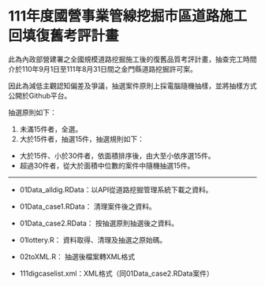 # 111年度國營事業管線挖掘市區道路施工回填復舊考評計畫

此為內政部營建署之全國規模道路挖掘施工後的復舊品質考評計畫，抽查完工時間介於110年9月1日至111年8月31日間之金門縣道路挖掘許可案。

因此為減低主觀認知偏差及爭議，抽選案件原則上採電腦隨機抽樣，並將抽樣方式公開於Github平台。

抽選原則如下：

1. 未滿15件者，全選。
2. 大於15件者，抽選15件，抽選規則如下：
  + 大於15件、小於30件者，依面積排序後，由大至小依序選15件。
  + 超過30件者，從大於面積中位數的案件中隨機抽選15件。
  
---

+ 01Data_alldig.RData：以API從道路挖掘管理系統下載之資料。
+ 01Data_case1.RData： 清理案件後之資料。
+ 01Data_case2.RData： 按抽選原則抽選後之資料。

+ 01lottery.R： 資料取得、清理及抽選之原始碼。
+ 02toXML.R： 抽選後檔案轉XML格式
+ 111digcaselist.xml：XML格式（同01Data_case2.RData案件）